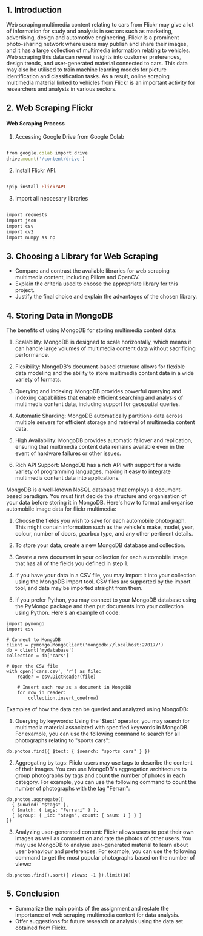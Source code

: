 ## 1. Introduction
Web scraping multimedia content relating to cars from Flickr may give a lot of information for study and analysis in sectors such as marketing, advertising, design and automotive engineering. Flickr is a prominent photo-sharing network where users may publish and share their images, and it has a large collection of multimedia information relating to vehicles. Web scraping this data can reveal insights into customer preferences, design trends, and user-generated material connected to cars. This data may also be utilised to train machine learning models for picture identification and classification tasks. As a result, online scraping multimedia material linked to vehicles from Flickr is an important activity for researchers and analysts in various sectors.

## 2. Web Scraping Flickr

<h4> Web Scraping Process </h4>

1. Accessing Google Drive from Google Colab
```ruby

from google.colab import drive
drive.mount('/content/drive')
```
2. Install Flickr API.
```ruby

!pip install FlickrAPI
```
3. Import all neccesary libraries
```ruby

import requests
import json
import csv
import cv2
import numpy as np
```

## 3. Choosing a Library for Web Scraping
- Compare and contrast the available libraries for web scraping multimedia content, including Pillow and OpenCV.
- Explain the criteria used to choose the appropriate library for this project.
- Justify the final choice and explain the advantages of the chosen library.

## 4. Storing Data in MongoDB

The benefits of using MongoDB for storing multimedia content data:
1. Scalability: MongoDB is designed to scale horizontally, which means it can handle large volumes of multimedia content data without sacrificing performance.

2. Flexibility: MongoDB's document-based structure allows for flexible data modeling and the ability to store multimedia content data in a wide variety of formats.

3. Querying and Indexing: MongoDB provides powerful querying and indexing capabilities that enable efficient searching and analysis of multimedia content data, including support for geospatial queries.

4. Automatic Sharding: MongoDB automatically partitions data across multiple servers for efficient storage and retrieval of multimedia content data.

5. High Availability: MongoDB provides automatic failover and replication, ensuring that multimedia content data remains available even in the event of hardware failures or other issues.

7. Rich API Support: MongoDB has a rich API with support for a wide variety of programming languages, making it easy to integrate multimedia content data into applications.

MongoDB is a well-known NoSQL database that employs a document-based paradigm. You must first decide the structure and organisation of your data before storing it in MongoDB. Here's how to format and organise automobile image data for flickr multimedia:

1. Choose the fields you wish to save for each automobile photograph. This might contain information such as the vehicle's make, model, year, colour, number of doors, gearbox type, and any other pertinent details.

2. To store your data, create a new MongoDB database and collection.

3. Create a new document in your collection for each automobile image that has all of the fields you defined in step 1.

4. If you have your data in a CSV file, you may import it into your collection using the MongoDB import tool. CSV files are supported by the import tool, and data may be imported straight from them.

5. If you prefer Python, you may connect to your MongoDB database using the PyMongo package and then put documents into your collection using Python. Here's an example of code:
```
import pymongo
import csv

# Connect to MongoDB
client = pymongo.MongoClient('mongodb://localhost:27017/')
db = client['mydatabase']
collection = db['cars']

# Open the CSV file
with open('cars.csv', 'r') as file:
    reader = csv.DictReader(file)
    
    # Insert each row as a document in MongoDB
    for row in reader:
        collection.insert_one(row)
```

Examples of how the data can be queried and analyzed using MongoDB:

1. Querying by keywords: Using the '$text' operator, you may search for multimedia material associated with specified keywords in MongoDB. For example, you can use the following command to search for all photographs relating to "sports cars":

```
db.photos.find({ $text: { $search: "sports cars" } })
```

2. Aggregating by tags: Flickr users may use tags to describe the content of their images. You can use MongoDB's aggregation architecture to group photographs by tags and count the number of photos in each category. For example, you can use the following command to count the number of photographs with the tag "Ferrari":

```
db.photos.aggregate([
  { $unwind: "$tags" },
  { $match: { tags: "Ferrari" } },
  { $group: { _id: "$tags", count: { $sum: 1 } } }
])
```

3. Analyzing user-generated content: Flickr allows users to post their own images as well as comment on and rate the photos of other users. You may use MongoDB to analyse user-generated material to learn about user behaviour and preferences. For example, you can use the following command to get the most popular photographs based on the number of views:

```
db.photos.find().sort({ views: -1 }).limit(10)
```


## 5. Conclusion
- Summarize the main points of the assignment and restate the importance of web scraping multimedia content for data analysis.
- Offer suggestions for future research or analysis using the data set obtained from Flickr.
